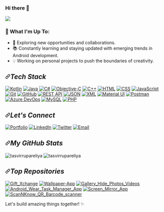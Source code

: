 ### Hi there 👋

![](https://komarev.com/ghpvc/?username=tasvirrupareliya&label=PROFILE+VIEWS&color=blue) 

### 🚀 What I'm Up To:
- 🌟 Exploring new opportunities and collaborations.
- 📚 Constantly learning and staying updated with emerging trends in Android development.
- 💡 Working on personal projects to push the boundaries of creativity.


<h2 dir="auto"><a id="user-content-tech-stack" class="anchor" aria-hidden="true" tabindex="-1" href="#tech-stack"><svg class="octicon octicon-link" viewBox="0 0 16 16" version="1.1" width="16" height="16" aria-hidden="true"><path d="m7.775 3.275 1.25-1.25a3.5 3.5 0 1 1 4.95 4.95l-2.5 2.5a3.5 3.5 0 0 1-4.95 0 .751.751 0 0 1 .018-1.042.751.751 0 0 1 1.042-.018 1.998 1.998 0 0 0 2.83 0l2.5-2.5a2.002 2.002 0 0 0-2.83-2.83l-1.25 1.25a.751.751 0 0 1-1.042-.018.751.751 0 0 1-.018-1.042Zm-4.69 9.64a1.998 1.998 0 0 0 2.83 0l1.25-1.25a.751.751 0 0 1 1.042.018.751.751 0 0 1 .018 1.042l-1.25 1.25a3.5 3.5 0 1 1-4.95-4.95l2.5-2.5a3.5 3.5 0 0 1 4.95 0 .751.751 0 0 1-.018 1.042.751.751 0 0 1-1.042.018 1.998 1.998 0 0 0-2.83 0l-2.5 2.5a1.998 1.998 0 0 0 0 2.83Z"></path></svg></a><i>Tech Stack</i></h2>

[![Kotlin](https://img.shields.io/badge/Kotlin-0095D5?style=for-the-badge&logo=kotlin&logoColor=white)](https://kotlinlang.org/)
[![Java](https://img.shields.io/badge/Java-007396?style=for-the-badge&logo=java&logoColor=white)](https://www.java.com/)
[![C#](https://img.shields.io/badge/C%23-239120?style=for-the-badge&logo=c-sharp&logoColor=white)](https://docs.microsoft.com/en-us/dotnet/csharp/)
[![Objective-C](https://img.shields.io/badge/Objective--C-007ACC?style=for-the-badge&logo=objective-c&logoColor=white)](https://developer.apple.com/library/archive/documentation/Cocoa/Conceptual/ProgrammingWithObjectiveC/Introduction/Introduction.html)
[![C++](https://img.shields.io/badge/C%2B%2B-00599C?style=for-the-badge&logo=c%2B%2B&logoColor=white)](https://www.cplusplus.com/)
[![HTML](https://img.shields.io/badge/HTML-239120?style=for-the-badge&logo=html5&logoColor=white)](https://developer.mozilla.org/en-US/docs/Web/HTML)
[![CSS](https://img.shields.io/badge/CSS-1572B6?style=for-the-badge&logo=css3&logoColor=white)](https://developer.mozilla.org/en-US/docs/Web/CSS)
[![JavaScript](https://img.shields.io/badge/JavaScript-323330?style=for-the-badge&logo=javascript&logoColor=F7DF1E)](https://developer.mozilla.org/en-US/docs/Web/JavaScript)
[![Git](https://img.shields.io/badge/Git-f44d27?style=for-the-badge&logo=git&logoColor=white)](https://git-scm.com/)
[![GitHub](https://img.shields.io/badge/GitHub-100000?style=for-the-badge&logo=github&logoColor=white)](https://github.com/)
[![REST API](https://img.shields.io/badge/REST%20API-009688?style=for-the-badge)](https://restfulapi.net/)
[![JSON](https://img.shields.io/badge/JSON-000000?style=for-the-badge&logo=json&logoColor=white)](https://www.json.org/json-en.html)
[![XML](https://img.shields.io/badge/XML-1F425F?style=for-the-badge&logo=xml&logoColor=white)](https://www.w3.org/XML/)
[![Material UI](https://img.shields.io/badge/Material%20UI-007FFF?style=for-the-badge&logo=mui&logoColor=white)](https://mui.com/)
[![Postman](https://img.shields.io/badge/Postman-FF6C37?style=for-the-badge&logo=Postman&logoColor=white)](https://www.postman.com/)
[![Azure DevOps](https://img.shields.io/badge/Azure%20DevOps-0078D7?style=for-the-badge&logo=azure-devops&logoColor=white)](https://azure.microsoft.com/en-us/services/devops/)
[![MySQL](https://img.shields.io/badge/MySQL-4479A1?style=for-the-badge&logo=mysql&logoColor=white)](https://www.mysql.com/)
[![PHP](https://img.shields.io/badge/PHP-777BB4?style=for-the-badge&logo=php&logoColor=white)](https://www.php.net/)


<h2 dir="auto"><a id="user-content-lets-connect" class="anchor" aria-hidden="true" tabindex="-1" href="#lets-connect"><svg class="octicon octicon-link" viewBox="0 0 16 16" version="1.1" width="16" height="16" aria-hidden="true"><path d="m7.775 3.275 1.25-1.25a3.5 3.5 0 1 1 4.95 4.95l-2.5 2.5a3.5 3.5 0 0 1-4.95 0 .751.751 0 0 1 .018-1.042.751.751 0 0 1 1.042-.018 1.998 1.998 0 0 0 2.83 0l2.5-2.5a2.002 2.002 0 0 0-2.83-2.83l-1.25 1.25a.751.751 0 0 1-1.042-.018.751.751 0 0 1-.018-1.042Zm-4.69 9.64a1.998 1.998 0 0 0 2.83 0l1.25-1.25a.751.751 0 0 1 1.042.018.751.751 0 0 1 .018 1.042l-1.25 1.25a3.5 3.5 0 1 1-4.95-4.95l2.5-2.5a3.5 3.5 0 0 1 4.95 0 .751.751 0 0 1-.018 1.042.751.751 0 0 1-1.042.018 1.998 1.998 0 0 0-2.83 0l-2.5 2.5a1.998 1.998 0 0 0 0 2.83Z"></path></svg></a><i>Let's Connect</i></h2>

[![Portfolio](https://img.shields.io/badge/Portfolio-18A303?style=for-the-badge&logo=ionic&logoColor=white)](https://tasvirrupareliya.github.io/)
[![LinkedIn](https://img.shields.io/badge/LinkedIn-blue?style=for-the-badge&logo=linkedin)](https://ca.linkedin.com/in/tasvirrupareliya)
[![Twitter](https://img.shields.io/badge/Twitter-1DA1F2?style=for-the-badge&logo=twitter&logoColor=white)](https://twitter.com/tasvir_008)
[![Email](https://img.shields.io/badge/Gmail-D14836?style=for-the-badge&logo=gmail&logoColor=white)](mailto:tasvirrupareliya008@gmail.com)



<h2 dir="auto"><a id="user-content-my-github-stats" class="anchor" aria-hidden="true" tabindex="-1" href="#my-github-stats"><svg class="octicon octicon-link" viewBox="0 0 16 16" version="1.1" width="16" height="16" aria-hidden="true"><path d="m7.775 3.275 1.25-1.25a3.5 3.5 0 1 1 4.95 4.95l-2.5 2.5a3.5 3.5 0 0 1-4.95 0 .751.751 0 0 1 .018-1.042.751.751 0 0 1 1.042-.018 1.998 1.998 0 0 0 2.83 0l2.5-2.5a2.002 2.002 0 0 0-2.83-2.83l-1.25 1.25a.751.751 0 0 1-1.042-.018.751.751 0 0 1-.018-1.042Zm-4.69 9.64a1.998 1.998 0 0 0 2.83 0l1.25-1.25a.751.751 0 0 1 1.042.018.751.751 0 0 1 .018 1.042l-1.25 1.25a3.5 3.5 0 1 1-4.95-4.95l2.5-2.5a3.5 3.5 0 0 1 4.95 0 .751.751 0 0 1-.018 1.042.751.751 0 0 1-1.042.018 1.998 1.998 0 0 0-2.83 0l-2.5 2.5a1.998 1.998 0 0 0 0 2.83Z"></path></svg></a><i>My GitHub Stats</i></h2>

<img align="center" src="https://github-readme-stats.vercel.app/api?username=tasvirrupareliya&amp;show_icons=true&amp;include_all_commits=true&amp;count_private=true&amp;hide=issues,contribs&amp;border_radius=0&amp;locale=en&amp;theme=dark" alt="tasvirrupareliya" style="max-width: 100%;">
<img align="center" src="https://github-readme-stats.vercel.app/api/top-langs/?username=tasvirrupareliya&amp;layout=compact&amp;exclude_repo=Lybrate-Website-Clone-Version-2.0,Lybrate-Website-Clone,Adidas-Clone&amp;hide=Shell&amp;border_radius=0&amp;theme=dark" alt="tasvirrupareliya" style="max-width: 100%;">


<h2 dir="auto"><a id="user-content-top-repositories" class="anchor" aria-hidden="true" tabindex="-1" href="#top-repositories"><svg class="octicon octicon-link" viewBox="0 0 16 16" version="1.1" width="16" height="16" aria-hidden="true"><path d="m7.775 3.275 1.25-1.25a3.5 3.5 0 1 1 4.95 4.95l-2.5 2.5a3.5 3.5 0 0 1-4.95 0 .751.751 0 0 1 .018-1.042.751.751 0 0 1 1.042-.018 1.998 1.998 0 0 0 2.83 0l2.5-2.5a2.002 2.002 0 0 0-2.83-2.83l-1.25 1.25a.751.751 0 0 1-1.042-.018.751.751 0 0 1-.018-1.042Zm-4.69 9.64a1.998 1.998 0 0 0 2.83 0l1.25-1.25a.751.751 0 0 1 1.042.018.751.751 0 0 1 .018 1.042l-1.25 1.25a3.5 3.5 0 1 1-4.95-4.95l2.5-2.5a3.5 3.5 0 0 1 4.95 0 .751.751 0 0 1-.018 1.042.751.751 0 0 1-1.042.018 1.998 1.998 0 0 0-2.83 0l-2.5 2.5a1.998 1.998 0 0 0 0 2.83Z"></path></svg></a><i>Top Repositories</i></h2>

[![Gift_Xchange](https://github-readme-stats.vercel.app/api/pin/?username=tasvirrupareliya&repo=Gift_Xchange&show_owner=true&border_radius=0&theme=dark)](https://github.com/tasvirrupareliya/Gift_Xchange)
[![Wallpaper-App](https://github-readme-stats.vercel.app/api/pin/?username=tasvirrupareliya&repo=Wallpaper-App&show_owner=true&border_radius=0&theme=dark)](https://github.com/tasvirrupareliya/Wallpaper-App)
[![Gallery_Hide_Photos_Videos](https://github-readme-stats.vercel.app/api/pin/?username=tasvirrupareliya&repo=Gallery_Hide_Photos_Videos&show_owner=true&border_radius=0&theme=dark)](https://github.com/tasvirrupareliya/Gallery_Hide_Photos_Videos)
[![Android_Wear_Task_Manager_App](https://github-readme-stats.vercel.app/api/pin/?username=tasvirrupareliya&repo=Android_Wear_Task_Manager_App&show_owner=true&border_radius=0&theme=dark)](https://github.com/tasvirrupareliya/Android_Wear_Task_Manager_App)
[![Screen_Mirror_App](https://github-readme-stats.vercel.app/api/pin/?username=tasvirrupareliya&repo=Screen_Mirror_App&show_owner=true&border_radius=0&theme=dark)](https://github.com/tasvirrupareliya/Screen_Mirror_App)
[![ScanNKnow_QR_Barcode_scanner](https://github-readme-stats.vercel.app/api/pin/?username=tasvirrupareliya&repo=ScanNKnow_QR_Barcode_scanner&show_owner=true&border_radius=0&theme=dark)](https://github.com/tasvirrupareliya/ScanNKnow_QR_Barcode_scanner)



Let's build amazing things together! ✨
